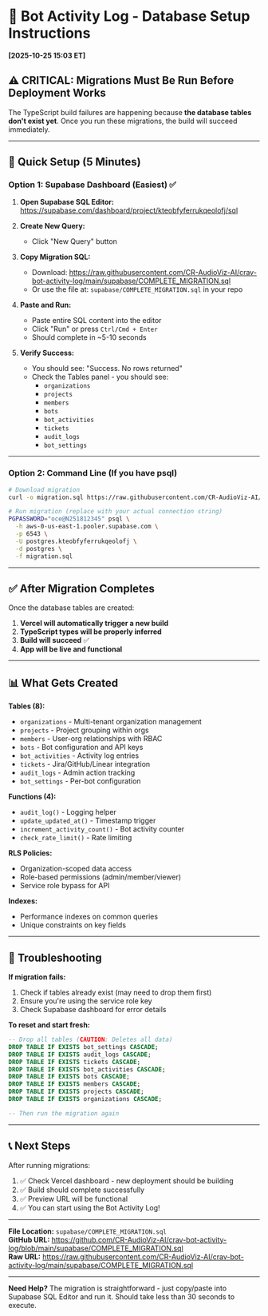 # 🚀 Bot Activity Log - Database Setup Instructions

**[2025-10-25 15:03 ET]**

## ⚠️ CRITICAL: Migrations Must Be Run Before Deployment Works

The TypeScript build failures are happening because **the database tables don't exist yet**. Once you run these migrations, the build will succeed immediately.

---

## 🎯 Quick Setup (5 Minutes)

### Option 1: Supabase Dashboard (Easiest) ✅

1. **Open Supabase SQL Editor:**  
   https://supabase.com/dashboard/project/kteobfyferrukqeolofj/sql

2. **Create New Query:**
   - Click "New Query" button

3. **Copy Migration SQL:**
   - Download: https://raw.githubusercontent.com/CR-AudioViz-AI/crav-bot-activity-log/main/supabase/COMPLETE_MIGRATION.sql
   - Or use the file at: `supabase/COMPLETE_MIGRATION.sql` in your repo

4. **Paste and Run:**
   - Paste entire SQL content into the editor
   - Click "Run" or press `Ctrl/Cmd + Enter`
   - Should complete in ~5-10 seconds

5. **Verify Success:**
   - You should see: "Success. No rows returned"
   - Check the Tables panel - you should see:
     - `organizations`
     - `projects`
     - `members`
     - `bots`
     - `bot_activities`
     - `tickets`
     - `audit_logs`
     - `bot_settings`

---

### Option 2: Command Line (If you have psql)

```bash
# Download migration
curl -o migration.sql https://raw.githubusercontent.com/CR-AudioViz-AI/crav-bot-activity-log/main/supabase/COMPLETE_MIGRATION.sql

# Run migration (replace with your actual connection string)
PGPASSWORD="oce@N251812345" psql \
  -h aws-0-us-east-1.pooler.supabase.com \
  -p 6543 \
  -U postgres.kteobfyferrukqeolofj \
  -d postgres \
  -f migration.sql
```

---

## ✅ After Migration Completes

Once the database tables are created:

1. **Vercel will automatically trigger a new build**
2. **TypeScript types will be properly inferred**
3. **Build will succeed** ✅
4. **App will be live and functional**

---

## 📊 What Gets Created

**Tables (8):**
- `organizations` - Multi-tenant organization management
- `projects` - Project grouping within orgs
- `members` - User-org relationships with RBAC
- `bots` - Bot configuration and API keys
- `bot_activities` - Activity log entries
- `tickets` - Jira/GitHub/Linear integration
- `audit_logs` - Admin action tracking
- `bot_settings` - Per-bot configuration

**Functions (4):**
- `audit_log()` - Logging helper
- `update_updated_at()` - Timestamp trigger
- `increment_activity_count()` - Bot activity counter
- `check_rate_limit()` - Rate limiting

**RLS Policies:**
- Organization-scoped data access
- Role-based permissions (admin/member/viewer)
- Service role bypass for API

**Indexes:**
- Performance indexes on common queries
- Unique constraints on key fields

---

## 🔧 Troubleshooting

**If migration fails:**
1. Check if tables already exist (may need to drop them first)
2. Ensure you're using the service role key
3. Check Supabase dashboard for error details

**To reset and start fresh:**
```sql
-- Drop all tables (CAUTION: Deletes all data)
DROP TABLE IF EXISTS bot_settings CASCADE;
DROP TABLE IF EXISTS audit_logs CASCADE;
DROP TABLE IF EXISTS tickets CASCADE;
DROP TABLE IF EXISTS bot_activities CASCADE;
DROP TABLE IF EXISTS bots CASCADE;
DROP TABLE IF EXISTS members CASCADE;
DROP TABLE IF EXISTS projects CASCADE;
DROP TABLE IF EXISTS organizations CASCADE;

-- Then run the migration again
```

---

## 📞 Next Steps

After running migrations:

1. ✅ Check Vercel dashboard - new deployment should be building
2. ✅ Build should complete successfully
3. ✅ Preview URL will be functional
4. ✅ You can start using the Bot Activity Log!

---

**File Location:** `supabase/COMPLETE_MIGRATION.sql`  
**GitHub URL:** https://github.com/CR-AudioViz-AI/crav-bot-activity-log/blob/main/supabase/COMPLETE_MIGRATION.sql  
**Raw URL:** https://raw.githubusercontent.com/CR-AudioViz-AI/crav-bot-activity-log/main/supabase/COMPLETE_MIGRATION.sql

---

**Need Help?** The migration is straightforward - just copy/paste into Supabase SQL Editor and run it. Should take less than 30 seconds to execute.
